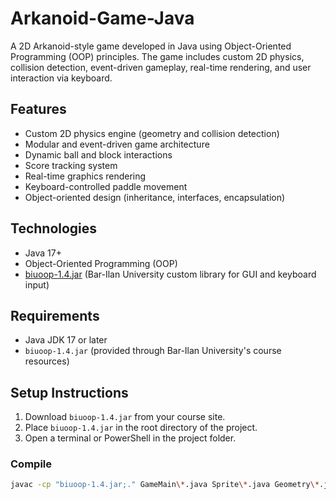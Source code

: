 # Arkanoid-Game-Java

A 2D Arkanoid-style game developed in Java using Object-Oriented Programming (OOP) principles.
The game includes custom 2D physics, collision detection, event-driven gameplay, real-time rendering, and user interaction via keyboard.

## Features
- Custom 2D physics engine (geometry and collision detection)
- Modular and event-driven game architecture
- Dynamic ball and block interactions
- Score tracking system
- Real-time graphics rendering
- Keyboard-controlled paddle movement
- Object-oriented design (inheritance, interfaces, encapsulation)

## Technologies
- Java 17+
- Object-Oriented Programming (OOP)
- [biuoop-1.4.jar](https://course.biu.ac.il/) (Bar-Ilan University custom library for GUI and keyboard input)

## Requirements
- Java JDK 17 or later
- `biuoop-1.4.jar` (provided through Bar-Ilan University's course resources)

## Setup Instructions

1. Download `biuoop-1.4.jar` from your course site.
2. Place `biuoop-1.4.jar` in the root directory of the project.
3. Open a terminal or PowerShell in the project folder.

### Compile
```bash
javac -cp "biuoop-1.4.jar;." GameMain\*.java Sprite\*.java Geometry\*.java Collision\*.java Hit\*.java
